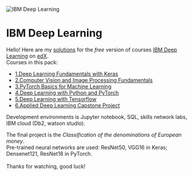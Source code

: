 ![IBM Deep Learning](https://tkprajagopal.files.wordpress.com/2021/07/cognitive-class-logo.png)
# IBM  Deep Learning
Hello! Here are my [solutions](https://github.com/Sergey-Misyura/IBM-Deep-Learning) for the *free* version of courses [IBM Deep Learning](https://www.edx.org/professional-certificate/deep-learning) on [edX](https://www.edx.org/).<br/>
Courses in this pack:<br/>
* [1.Deep Learning Fundamentals with Keras](https://www.edx.org/course/deep-learning-fundamentals-with-keras)<br/>
* [2.Computer Vision and Image Processing Fundamentals](https://www.edx.org/course/computer-vision-and-image-processing-fundamentals)<br/>
* [3.PyTorch Basics for Machine Learning](https://www.edx.org/course/pytorch-basics-for-machine-learning)<br/>
* [4.Deep Learning with Python and PyTorch](https://www.edx.org/course/deep-learning-with-python-and-pytorch)<br/>
* [5.Deep Learning with Tensorflow](https://www.edx.org/course/deep-learning-with-tensorflow)<br/>
* [6.Applied Deep Learning Capstone Project](https://www.edx.org/course/applied-deep-learning-capstone-project)<br/>

Development environments is Jupyter notebook, SQL, skills network labs, IBM cloud (Db2, watson studio).<br/>

The final project is the *Classification of the denominations of European money*.<br/> 
Pre-trained neural networks are used: ResNet50, VGG16 in Keras; Densenet121, ResNet18 in PyTorch.<br/>
<br/>
Thanks for watching, good luck!
